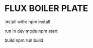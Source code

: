 # FLUX BOILER PLATE
install with: 
    npm install

run in dev mode
    npm start

build 
    npm run build

    